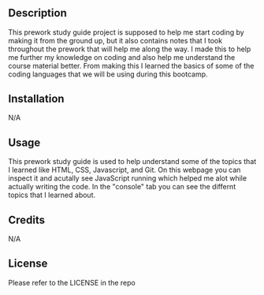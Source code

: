 # <Prework-Study-Guide>

## Description

 This prework study guide project is supposed to help me start coding by making it from the ground up, but it also contains notes that I took throughout the prework that will help me along the way. I made this to help me further my knowledge on coding and also help me understand the course material better. From making this I learned the basics of some of the coding languages that we will be using during this bootcamp.

## Installation

N/A

## Usage

This prework study guide is used to help understand some of the topics that I learned like HTML, CSS, Javascript, and Git. On this webpage you can inspect it and acutally see JavaScript running which helped me alot while actually writing the code. In the "console" tab you can see the differnt topics that I learned about.

## Credits

N/A

## License

Please refer to the LICENSE in the repo
